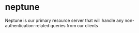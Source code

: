 # neptune
Neptune is our primary resource server that will handle any non-authentication-related queries from our clients
